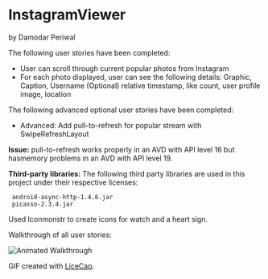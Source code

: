 InstagramViewer
===============
by Damodar Periwal

The following user stories have been completed:

- User can scroll through current popular photos from Instagram
- For each photo displayed, user can see the following details:
     Graphic, Caption, Username 
     (Optional) relative timestamp, like count, user profile image, location

The following advanced optional user stories have been completed:

- Advanced: Add pull-to-refresh for popular stream with SwipeRefreshLayout
  
<b>Issue:</b> 
pull-to-refresh works properly in an AVD with API level 16 but hasmemory problems in an AVD with API level 19.

<b>Third-party libraries:</b>
The following third party libraries are used in this project under their respective licenses:

     android-async-http-1.4.6.jar
     picasso-2.3.4.jar

Used Iconmonstr to create icons for watch and a heart sign.

Walkthrough of all user stories:

![Animated Walkthrough](DamodarInstagramViewer1.gif "Animation that shows the working of the app in an emulator")

GIF created with [LiceCap](http://www.cockos.com/licecap/).




